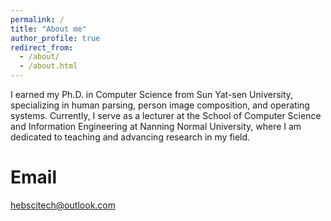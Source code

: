 ```yaml
---
permalink: /
title: "About me"
author_profile: true
redirect_from: 
  - /about/
  - /about.html
---
```


I earned my Ph.D. in Computer Science from Sun Yat-sen University, specializing in human parsing, person image composition, and operating systems. Currently, I serve as a lecturer at the School of Computer Science and Information Engineering at Nanning Normal University, where I am dedicated to teaching and advancing research in my field.

Email
======
hebscitech@outlook.com




